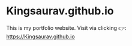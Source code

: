# Kingsaurav.github.io
 This is my portfolio website.
 Visit via clicking 👉: https://Kingsaurav.github.io
